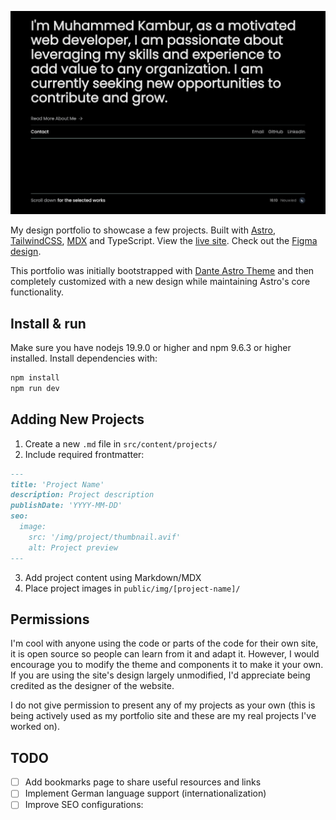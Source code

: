 ![Site preview](public/screenshot.png)

My design portfolio to showcase a few projects. Built with [Astro](https://astro.build/), [TailwindCSS](https://tailwindcss.com/), [MDX](https://mdxjs.com/) and TypeScript. View the [live site](https://mkambur.com/). Check out the [Figma design](https://www.figma.com/design/VBuWfDQj9QlOKpjCETTf7O/Portfolio-Website---Mkambur.com).

This portfolio was initially bootstrapped with [Dante Astro Theme](https://github.com/JustGoodUI/dante-astro-theme) and then completely customized with a new design while maintaining Astro's core functionality.

## Install & run

Make sure you have nodejs 19.9.0 or higher and npm 9.6.3 or higher installed. Install dependencies with:

```bash
npm install
npm run dev
```

## Adding New Projects

1. Create a new `.md` file in `src/content/projects/`
2. Include required frontmatter:

```markdown
---
title: 'Project Name'
description: Project description
publishDate: 'YYYY-MM-DD'
seo:
  image:
    src: '/img/project/thumbnail.avif'
    alt: Project preview
---
```

3. Add project content using Markdown/MDX
4. Place project images in `public/img/[project-name]/`

## Permissions

I'm cool with anyone using the code or parts of the code for their own site, it is open source so people can learn from it and adapt it. However, I would encourage you to modify the theme and components it to make it your own. If you are using the site's design largely unmodified, I'd appreciate being credited as the designer of the website.

I do not give permission to present any of my projects as your own (this is being actively used as my portfolio site and these are my real projects I've worked on).

## TODO

- [ ] Add bookmarks page to share useful resources and links
- [ ] Implement German language support (internationalization)
- [ ] Improve SEO configurations: